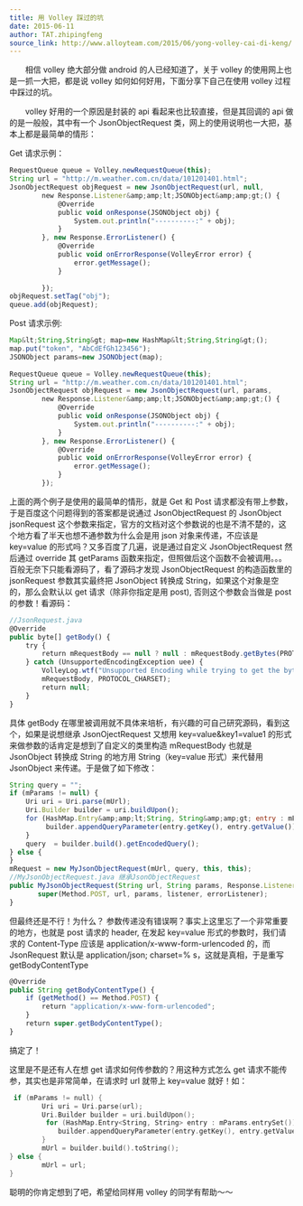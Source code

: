 ```yaml
---
title: 用 Volley 踩过的坑
date: 2015-06-11
author: TAT.zhipingfeng
source_link: http://www.alloyteam.com/2015/06/yong-volley-cai-di-keng/
---
```


<!-- {% raw %} - for jekyll -->

　　相信 volley 绝大部分做 android 的人已经知道了，关于 volley 的使用网上也是一抓一大把，都是说 volley 如何如何好用，下面分享下自己在使用 volley 过程中踩过的坑。

　　volley 好用的一个原因是封装的 api 看起来也比较直接，但是其回调的 api 做的是一般般，其中有一个 JsonObjectRequest 类，网上的使用说明也一大把，基本上都是最简单的情形：

Get 请求示例：

```javascript
RequestQueue queue = Volley.newRequestQueue(this);
String url = "http://m.weather.com.cn/data/101201401.html";
JsonObjectRequest objRequest = new JsonObjectRequest(url, null,
        new Response.Listener&amp;amp;lt;JSONObject&amp;amp;gt;() {
            @Override
            public void onResponse(JSONObject obj) {
                System.out.println("----------:" + obj);
            }
        }, new Response.ErrorListener() {
            @Override
            public void onErrorResponse(VolleyError error) {
                error.getMessage();
            }
 
        });
objRequest.setTag("obj");
queue.add(objRequest);
```

Post 请求示例:

```javascript
Map&lt;String,String&gt; map=new HashMap&lt;String,String&gt;();
map.put("token", "AbCdEfGh123456");
JSONObject params=new JSONObject(map);
         
RequestQueue queue = Volley.newRequestQueue(this);
String url = "http://m.weather.com.cn/data/101201401.html";
JsonObjectRequest objRequest = new JsonObjectRequest(url, params,
        new Response.Listener&amp;amp;lt;JSONObject&amp;amp;gt;() {
            @Override
            public void onResponse(JSONObject obj) {
                System.out.println("----------:" + obj);
            }
        }, new Response.ErrorListener() {
            @Override
            public void onErrorResponse(VolleyError error) {
                error.getMessage();
            }
        });
```

上面的两个例子是使用的最简单的情形，就是 Get 和 Post 请求都没有带上参数，于是百度这个问题得到的答案都是说通过 JsonObjectRequest 的 JsonObject jsonRequest 这个参数来指定，官方的文档对这个参数说的也是不清不楚的，这个地方看了半天也想不通参数为什么会是用 json 对象来传递，不应该是 key=value 的形式吗？又多百度了几遍，说是通过自定义 JsonObjectRequest 然后通过 override 其 getParams 函数来指定，但照做后这个函数不会被调用。。。百般无奈下只能看源码了，看了源码才发现 JsonObjectRequest 的构造函数里的 jsonRequest 参数其实最终把 JsonObject 转换成 String，如果这个对象是空的，那么会默认以 get 请求（除非你指定是用 post), 否则这个参数会当做是 post 的参数！看源码：

```javascript
//JsonRequest.java
@Override
public byte[] getBody() {
    try {
        return mRequestBody == null ? null : mRequestBody.getBytes(PROTOCOL_CHARSET);
    } catch (UnsupportedEncodingException uee) {
        VolleyLog.wtf("Unsupported Encoding while trying to get the bytes of %s using %s",
        mRequestBody, PROTOCOL_CHARSET);
        return null;
    }
}
```

具体 getBody 在哪里被调用就不具体来培析，有兴趣的可自己研究源码，看到这个，如果是说想继承 JsonOjectRequest 又想用 key=value&key1=value1 的形式来做参数的话肯定是想到了自定义的类里构造 mRequestBody 也就是 JsonObject 转换成 String 的地方用 String（key=value 形式）来代替用 JsonObject 来传递。于是做了如下修改：

```javascript
String query = "";
if (mParams != null) {
    Uri uri = Uri.parse(mUrl);
    Uri.Builder builder = uri.buildUpon();
    for (HashMap.Entry&amp;amp;lt;String, String&amp;amp;gt; entry : mParams.entrySet()) {
         builder.appendQueryParameter(entry.getKey(), entry.getValue());
    }
    query  = builder.build().getEncodedQuery();
} else {
}
mRequest = new MyJsonObjectRequest(mUrl, query, this, this);
//MyJsonObjectRequest.java 继承JsonObjectRequest
public MyJsonObjectRequest(String url, String params, Response.Listener&amp;amp;lt;JSONObject&amp;amp;gt; listener, Response.ErrorListener errorListener) {
       super(Method.POST, url, params, listener, errorListener);
}
```

但最终还是不行！为什么？ 参数传递没有错误啊？事实上这里忘了一个非常重要的地方，也就是 post 请求的 header, 在发起 key=value 形式的参数时，我们请求的 Content-Type 应该是 application/x-www-form-urlencoded 的，而 JsonRequest 默认是 application/json; charset=% s，这就是真相，于是重写 getBodyContentType

```javascript
@Override
public String getBodyContentType() {
    if (getMethod() == Method.POST) {
        return "application/x-www-form-urlencoded";
    }
    return super.getBodyContentType();
}
```

搞定了！

这里是不是还有人在想 get 请求如何传参数的？用这种方式怎么 get 请求不能传参，其实也是非常简单，在请求时 url 就带上 key=value 就好！如：

```c
 if (mParams != null) {
        Uri uri = Uri.parse(url);
        Uri.Builder builder = uri.buildUpon();
         for (HashMap.Entry<String, String> entry : mParams.entrySet()) {
            builder.appendQueryParameter(entry.getKey(), entry.getValue());
        }
        mUrl = builder.build().toString();
} else {
        mUrl = url;
}
```

聪明的你肯定想到了吧，希望给同样用 volley 的同学有帮助～～

<!-- {% endraw %} - for jekyll -->